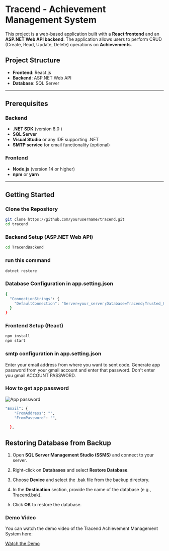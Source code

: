 # Tracend - Achievement Management System

This project is a web-based application built with a **React frontend** and an **ASP.NET Web API backend**. The application allows users to perform CRUD (Create, Read, Update, Delete) operations on **Achievements**.

## Project Structure

- **Frontend**: React.js
- **Backend**: ASP.NET Web API
- **Database**: SQL Server

---

## Prerequisites

### Backend
- **.NET SDK** (version 8.0 )
- **SQL Server**
- **Visual Studio** or any IDE supporting .NET
- **SMTP service** for email functionality (optional)

### Frontend
- **Node.js** (version 14 or higher)
- **npm** or **yarn**

---

## Getting Started

### Clone the Repository

```bash
git clone https://github.com/yourusername/tracend.git
cd tracend
``` 
### Backend Setup (ASP.NET Web API)

```bash
cd TracendBackend
```

### run this command
```bash 
dotnet restore
```

### Database Configuration in app.setting.json
```bash
{
  "ConnectionStrings": {
    "DefaultConnection": "Server=your_server;Database=Tracend;Trusted_Connection=True;"
  }
}
```
### Frontend Setup (React)
```bash
npm install
npm start
```
### smtp configuration in app.setting.json
Enter your email address from where you want to sent code.
Generate app password from your gmail account and enter that password. Don't enter you gmail ACCOUNT PASSWORD.
### How to get app password

![App password](https://drive.google.com/file/d/1DH58MvFCK31ceJHE4vrkrKzXJJmyXJbl/view?usp=sharing)

```bash
"Email": {
    "FromAddress": "",  
    "FromPassword": "",
    
  },
```
Restoring Database from Backup
------------------------------

1.  Open **SQL Server Management Studio (SSMS)** and connect to your server.
    
2.  Right-click on **Databases** and select **Restore Database**.
    
3.  Choose **Device** and select the .bak file from the backup directory.
    
4.  In the **Destination** section, provide the name of the database (e.g., Tracend.bak).
    
5.  Click **OK** to restore the database.


### Demo Video

You can watch the demo video of the Tracend Achievement Management System here:

[Watch the Demo](https://www.youtube.com/watch?v=obMNnxemlQc)

